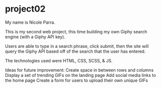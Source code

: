 # project02
My name is Nicole Parra.

This is my second web project, this time building my own Giphy search engine (with a Giphy API key).

Users are able to type in a search phrase, click submit, then the site will query the Giphy API based off of the search that the user has entered.

The technologies used were HTML, CSS, SCSS, & JS. 

Ideas for future improvement:
    Create space in between rows and columns
    Display a set of trending GIFs on the landing page
    Add social media links to the home page
    Create a form for users to upload their own unique GIFs
